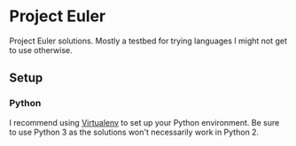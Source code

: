 # Project Euler

Project Euler solutions. Mostly a testbed for trying languages I might not get to use otherwise.

## Setup

### Python

I recommend using [Virtualenv](https://virtualenv.pypa.io/en/stable/) to set up your Python environment. Be sure to use Python 3 as the solutions won't necessarily work in Python 2.
